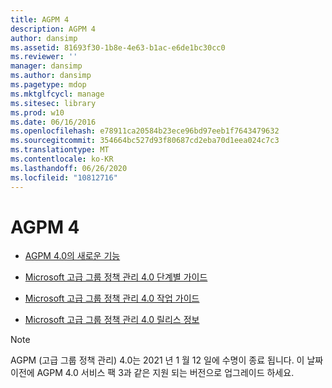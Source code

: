 ```yaml
---
title: AGPM 4
description: AGPM 4
author: dansimp
ms.assetid: 81693f30-1b8e-4e63-b1ac-e6de1bc30cc0
ms.reviewer: ''
manager: dansimp
ms.author: dansimp
ms.pagetype: mdop
ms.mktglfcycl: manage
ms.sitesec: library
ms.prod: w10
ms.date: 06/16/2016
ms.openlocfilehash: e78911ca20584b23ece96bd97eeb1f7643479632
ms.sourcegitcommit: 354664bc527d93f80687cd2eba70d1eea024c7c3
ms.translationtype: MT
ms.contentlocale: ko-KR
ms.lasthandoff: 06/26/2020
ms.locfileid: "10812716"
---
```

# AGPM 4


-   [AGPM 4.0의 새로운 기능](whats-new-in-agpm-40.md)

-   [Microsoft 고급 그룹 정책 관리 4.0 단계별 가이드](step-by-step-guide-for-microsoft-advanced-group-policy-management-40.md)

-   [Microsoft 고급 그룹 정책 관리 4.0 작업 가이드](operations-guide-for-microsoft-advanced-group-policy-management-40.md)

-   [Microsoft 고급 그룹 정책 관리 4.0 릴리스 정보](release-notes-for-microsoft-advanced-group-policy-management-40.md)

> [!NOTE]
> AGPM (고급 그룹 정책 관리) 4.0는 2021 년 1 월 12 일에 수명이 종료 됩니다. 이 날짜 이전에 AGPM 4.0 서비스 팩 3과 같은 지원 되는 버전으로 업그레이드 하세요.

 





